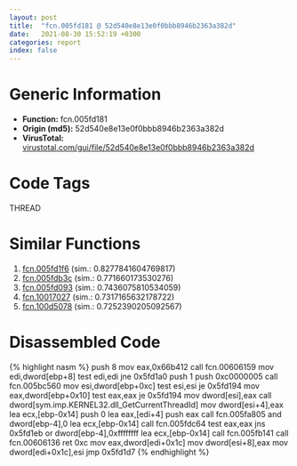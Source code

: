 ```yaml
---
layout: post
title:  "fcn.005fd181 @ 52d540e8e13e0f0bbb8946b2363a382d"
date:   2021-08-30 15:52:19 +0300
categories: report
index: false
---
```


# Generic Information
- **Function:** fcn.005fd181
- **Origin (md5):** 52d540e8e13e0f0bbb8946b2363a382d
- **VirusTotal:** [virustotal.com/gui/file/52d540e8e13e0f0bbb8946b2363a382d][virustotal_ref]

# Code Tags
<span class="tag" id="THREAD">THREAD</span>


# Similar Functions

1. [fcn.005fd1f6][similar_1_ref] (sim.: 0.8277841604769817)
2. [fcn.005fdb3c][similar_2_ref] (sim.: 0.771660173530276)
3. [fcn.005fd093][similar_3_ref] (sim.: 0.7436075810534059)
4. [fcn.10017027][similar_4_ref] (sim.: 0.7317165632178722)
5. [fcn.100d5078][similar_5_ref] (sim.: 0.7252390205092567)


# Disassembled Code

{% highlight nasm %}
push 8
mov eax,0x66b412
call fcn.00606159
mov edi,dword[ebp+8]
test edi,edi
jne 0x5fd1a0
push 1
push 0xc0000005
call fcn.005bc560
mov esi,dword[ebp+0xc]
test esi,esi
je 0x5fd194
mov eax,dword[ebp+0x10]
test eax,eax
je 0x5fd194
mov dword[esi],eax
call dword[sym.imp.KERNEL32.dll_GetCurrentThreadId]
mov dword[esi+4],eax
lea ecx,[ebp-0x14]
push 0
lea eax,[edi+4]
push eax
call fcn.005fa805
and dword[ebp-4],0
lea ecx,[ebp-0x14]
call fcn.005fdc64
test eax,eax
jns 0x5fd1eb
or dword[ebp-4],0xffffffff
lea ecx,[ebp-0x14]
call fcn.005fb141
call fcn.00606136
ret 0xc
mov eax,dword[edi+0x1c]
mov dword[esi+8],eax
mov dword[edi+0x1c],esi
jmp 0x5fd1d7
{% endhighlight %}


[similar_1_ref]: /report/fcn.005fd1f6@52d540e8e13e0f0bbb8946b2363a382d
[similar_2_ref]: /report/fcn.005fdb3c@52d540e8e13e0f0bbb8946b2363a382d
[similar_3_ref]: /report/fcn.005fd093@52d540e8e13e0f0bbb8946b2363a382d
[similar_4_ref]: /report/fcn.10017027@481b545f5c18f2fce1caac67ddc419e8
[similar_5_ref]: /report/fcn.100d5078@a0ac129ff3ea4c0dfa9529c259a9502c
[virustotal_ref]: https://www.virustotal.com/gui/file/52d540e8e13e0f0bbb8946b2363a382d